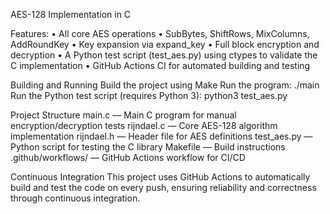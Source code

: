 AES-128 Implementation in C

Features:
•	All core AES operations
•	SubBytes, ShiftRows, MixColumns, AddRoundKey
•	Key expansion via expand_key
•	Full block encryption and decryption
•	A Python test script (test_aes.py) using ctypes to validate the C implementation
•	GitHub Actions CI for automated building and testing


Building and Running
Build the project using Make
Run the program:
./main
Run the Python test script (requires Python 3): python3 test_aes.py

Project Structure
main.c — Main C program for manual encryption/decryption tests
rijndael.c — Core AES-128 algorithm implementation
rijndael.h — Header file for AES definitions
test_aes.py — Python script for testing the C library
Makefile — Build instructions
.github/workflows/ — GitHub Actions workflow for CI/CD

Continuous Integration
This project uses GitHub Actions to automatically build and test the code on every push, ensuring reliability and correctness through continuous integration.

